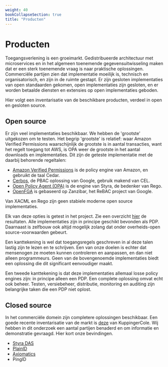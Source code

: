 ```yaml
---
weight: 40
bookCollapseSection: true
title: "Producten"
---
```


# Producten

Toegangsverlening is een groeimarkt. Gedistribueerde architectuur met microservices en in het algemeen toenemende gegevensuitwisseling maken dat er een sterk toenemende vraag is naar praktische oplossingen.
Commerciële partijen zien dat implementatie moeilijk is, technisch en organisatorisch, en zijn in de ruimte gestapt. Er zijn gesloten implementaties van open standaarden gekomen, open implementaties zijn gesloten, en er worden betaalde diensten en extensies op open implementaties geboden. 

Hier volgt een inventarisatie van de beschikbare producten, verdeel in open en gesloten source.

## Open source

Er zijn veel implementaties beschikbaar. We hebben de 'grootste' uitgekozen om te testen.
Het begrip 'grootste' is relatief: waar Amazon Verified Permissions waarschijnlijk de grootste is in aantal transacties, want het regelt toegang tot AWS, is OPA weer de grootste in het aantal downloads en implementaties. Dit zijn de geteste implementatie met de daarbij behorende regeltalen:

- [Amazon Verified Permissions](https://aws.amazon.com/verified-permissions/) is de policy engine van Amazon, en gebruikt de taal Cedar.
- [Cerbos](https://www.cerbos.dev/), de PBAC oplossing van Google, gebruik makend van CEL.
- [Open Policy Agent (OPA)](https://www.openpolicyagent.org/) is de engine van Styra, de bedenker van Rego.
- [OpenFGA](https://openfga.dev/) is gebaseerd op Zanzibar, het ReBAC project van Google.

Van XACML en Rego zijn geen stabiele moderne open source implementaties.

Elk van deze opties is getest in het project. Zie een overzicht [hier](1.opensource) de resultaten. Alle implementaties zijn in principe geschikt bevonden als PDP. Daarnaast is zelfbouw ook altijd mogelijk zolang dat onder overheids-open source-voorwaarden gebeurt.

Een kanttekening is wel dat toegangsregels geschreven in al deze talen lastig zijn te lezen en te schrijven. Een van onze doelen is echter dat mensenogen ze moeten kunnen controleren en aanpassen, en dan niet alleen programmeurs. Geen van de bovengenoemde implementaties biedt een oplossing die dit significant eenvoudiger maakt. 

Een tweede kanttekening is dat deze implementaties allemaal losse policy engines zijn: in principe alleen een PDP. Een complete oplossing omvat echt ook beheer. Testen, versiebeheer, distributie, monitoring en auditing zijn belangrijke taken die een PDP niet oplost.

## Closed source

In het commerciële domein zijn completere oplossingen beschikbaar. Een goede recente inventarisatie van de markt is [deze](https://www.kuppingercole.com/research/lc80819/policy-based-access-management) van KuppingerCole.
Wij hebben in dit onderzoek een aantal partijen benaderd en om informatie en demonstratie gevraagd. Hier kort onze bevindingen.

- [Styra DAS](2.styra)
- [PlainID](3.plainid)
- [Axiomatics](4.axiomatics)
- PingID

